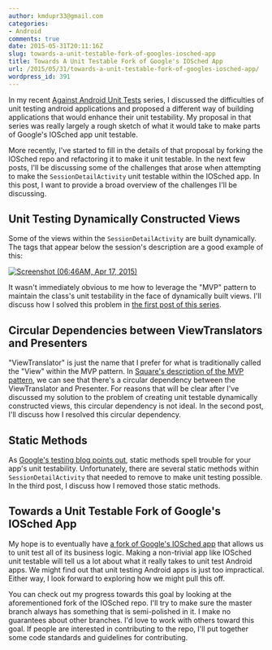 ```yaml
---
author: kmdupr33@gmail.com
categories:
- Android
comments: true
date: 2015-05-31T20:11:16Z
slug: towards-a-unit-testable-fork-of-googles-iosched-app
title: Towards A Unit Testable Fork of Google's IOSched App
url: /2015/05/31/towards-a-unit-testable-fork-of-googles-iosched-app/
wordpress_id: 391
---
```


In my recent [Against Android Unit Tests](http://www.philosophicalhacker.com/2015/04/10/against-android-unit-tests/) series, I discussed the difficulties of unit testing android applications and proposed a different way of building applications that would enhance their unit testability. My proposal in that series was really largely a rough sketch of what it would take to make parts of Google's IOSched app unit testable.

More recently, I've started to fill in the details of that proposal by forking the IOSched repo and refactoring it to make it unit testable. In the next few posts, I'll be discussing some of the challenges that arose when attempting to make the `SessionDetailActivity` unit testable within the IOSched app. In this post, I want to provide a broad overview of the challenges I'll be discussing.

<!--more-->


## Unit Testing Dynamically Constructed Views


Some of the views within the `SessionDetailActivity` are built dynamically. The tags that appear below the session's description are a good example of this:

[![Screenshot (06:46AM, Apr 17, 2015)](http://www.philosophicalhacker.com/wp-content/uploads/2015/04/screenshot-0646am-apr-17-2015-169x300.png)](http://www.philosophicalhacker.com/wp-content/uploads/2015/04/screenshot-0646am-apr-17-2015.png)

It wasn't immediately obvious to me how to leverage the "MVP" pattern to maintain the class's unit testability in the face of dynamically built views. I'll discuss how I solved this problem in [the first post of this series](http://www.philosophicalhacker.com/2015/06/06/unit-testing-dynamically-constructed-views/).


## Circular Dependencies between ViewTranslators and Presenters


"ViewTranslator" is just the name that I prefer for what is traditionally called the "View" within the MVP pattern. In [Square's description of the MVP pattern](https://corner.squareup.com/2014/10/advocating-against-android-fragments.html), we can see that there's a circular dependency between the ViewTranslator and Presenter. For reasons that will be clear after I've discussed my solution to the problem of creating unit testable dynamically constructed views, this circular dependency is not ideal. In the second post, I'll discuss how I resolved this circular dependency.


## Static Methods


As [Google's testing blog points out](http://googletesting.blogspot.com/2008/12/static-methods-are-death-to-testability.html), static methods spell trouble for your app's unit testability. Unfortunately, there are several static methods within `SessionDetailActivity` that needed to remove to make unit testing possible. In the third post, I discuss how I removed those static methods.


## Towards a Unit Testable Fork of Google's IOSched App


My hope is to eventually have [a fork of Google's IOSched app](https://github.com/kmdupr33/iosched) that allows us to unit test all of its business logic. Making a non-trivial app like IOSched unit testable will tell us a lot about what it really takes to unit test Android apps. We might find out that unit testing Android apps is just too impractical. Either way, I look forward to exploring how we might pull this off.

You can check out my progress towards this goal by looking at the aforementioned fork of the IOSched repo. I'll try to make sure the master branch always has something that is semi-polished in it. I make no guarantees about other branches. I'd love to work with others toward this goal. If people are interested in contributing to the repo, I'll put together some code standards and guidelines for contributing.
